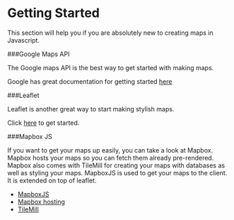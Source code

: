 Getting Started
===============

This section will help you if you are absolutely new to creating maps in Javascript.

###Google Maps API

The Google maps API is the best way to get started with making maps.

Google has great documentation for getting started
<a href="https://developers.google.com/maps/documentation/javascript/tutorial" target="_blank">here</a>

###Leaflet

Leaflet is another great way to start making stylish maps.

Click
<a href="http://leafletjs.com/" target="_blank">here</a>
to get started.

###Mapbox JS

If you want to get your maps up easily, you can take a look at Mapbox. Mapbox
hosts your maps so you can fetch them already pre-rendered. Mapbox also comes
with TileMill for creating your maps with databases as well as styling your maps.
MapboxJS is used to get your maps to the client. It is extended on top of leaflet.


- <a href="https://www.mapbox.com/mapbox.js/api/v1.6.2/" target="_blank">MapboxJS</a>
- <a href="https://www.mapbox.com/" target="_blank">Mapbox hosting</a>
- <a href="https://www.mapbox.com/tilemill/" target="_blank">TileMill</a>
